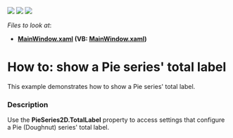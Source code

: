 <!-- default badges list -->
![](https://img.shields.io/endpoint?url=https://codecentral.devexpress.com/api/v1/VersionRange/128570178/17.2.3%2B)
[![](https://img.shields.io/badge/Open_in_DevExpress_Support_Center-FF7200?style=flat-square&logo=DevExpress&logoColor=white)](https://supportcenter.devexpress.com/ticket/details/T556355)
[![](https://img.shields.io/badge/📖_How_to_use_DevExpress_Examples-e9f6fc?style=flat-square)](https://docs.devexpress.com/GeneralInformation/403183)
<!-- default badges end -->
<!-- default file list -->
*Files to look at*:

* **[MainWindow.xaml](./CS/PieTotalLabelSample/MainWindow.xaml) (VB: [MainWindow.xaml](./VB/PieTotalLabelSample/MainWindow.xaml))**
<!-- default file list end -->
# How to: show a Pie series' total label


This example demonstrates how to show a Pie series' total label.


<h3>Description</h3>

Use the&nbsp;<strong>PieSeries2D.TotalLabel</strong>&nbsp;property to access settings that configure a Pie (Doughnut) series' total label.

<br/>


